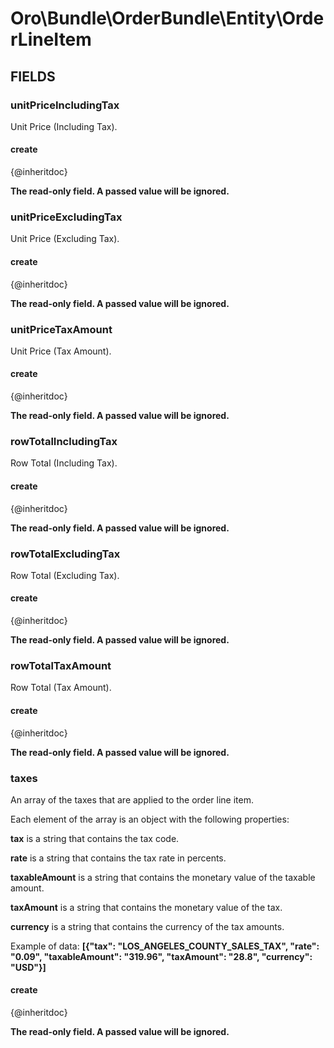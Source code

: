 # Oro\Bundle\OrderBundle\Entity\OrderLineItem

## FIELDS

### unitPriceIncludingTax

Unit Price (Including Tax).

#### create

{@inheritdoc}

**The read-only field. A passed value will be ignored.**

### unitPriceExcludingTax

Unit Price (Excluding Tax).

#### create

{@inheritdoc}

**The read-only field. A passed value will be ignored.**

### unitPriceTaxAmount

Unit Price (Tax Amount).

#### create

{@inheritdoc}

**The read-only field. A passed value will be ignored.**

### rowTotalIncludingTax

Row Total (Including Tax).

#### create

{@inheritdoc}

**The read-only field. A passed value will be ignored.**

### rowTotalExcludingTax

Row Total (Excluding Tax).

#### create

{@inheritdoc}

**The read-only field. A passed value will be ignored.**

### rowTotalTaxAmount

Row Total (Tax Amount).

#### create

{@inheritdoc}

**The read-only field. A passed value will be ignored.**

### taxes

An array of the taxes that are applied to the order line item.

Each element of the array is an object with the following properties:

**tax** is a string that contains the tax code.

**rate** is a string that contains the tax rate in percents.

**taxableAmount** is a string that contains the monetary value of the taxable amount.

**taxAmount** is a string that contains the monetary value of the tax.

**currency** is a string that contains the currency of the tax amounts.

Example of data: **\[{"tax": "LOS_ANGELES_COUNTY_SALES_TAX", "rate": "0.09", "taxableAmount": "319.96", "taxAmount": "28.8", "currency": "USD"}\]**

#### create

{@inheritdoc}

**The read-only field. A passed value will be ignored.**
